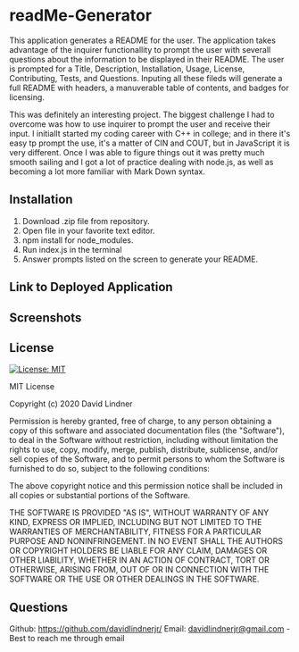 # readMe-Generator

This application generates a README for the user. The application takes advantage of the inquirer functionallity to prompt the user with severall questions about the information to be displayed in their README. The user is prompted for a Title, Description, Installation, Usage, License, Contributing, Tests, and Questions. Inputing all these fileds will generate a full README with headers, a manuverable table of contents, and badges for licensing. 

This was definitely an interesting project. The biggest challenge I had to overcome was how to use inquirer to prompt the user and receive their input. I initiallt started my coding career with C++ in college; and in there it's easy tp prompt the use, it's a matter of CIN and COUT, but in JavaScript it is very different. Once I was able to figure things out it was pretty much smooth sailing and I got a lot of practice dealing with node.js, as well as becoming a lot more familiar with Mark Down syntax.

## Installation

1. Download .zip file from repository.
2. Open file in your favorite text editor.
3. npm install for node_modules.
4. Run index.js in the terminal
5. Answer prompts listed on the screen to generate your README.

## Link to Deployed Application

## Screenshots

## License

[![License: MIT](https://img.shields.io/badge/License-MIT-yellow.svg)](https://opensource.org/licenses/MIT)

MIT License

Copyright (c) 2020 David Lindner

Permission is hereby granted, free of charge, to any person obtaining a copy
of this software and associated documentation files (the "Software"), to deal
in the Software without restriction, including without limitation the rights
to use, copy, modify, merge, publish, distribute, sublicense, and/or sell
copies of the Software, and to permit persons to whom the Software is
furnished to do so, subject to the following conditions:

The above copyright notice and this permission notice shall be included in all
copies or substantial portions of the Software.

THE SOFTWARE IS PROVIDED "AS IS", WITHOUT WARRANTY OF ANY KIND, EXPRESS OR
IMPLIED, INCLUDING BUT NOT LIMITED TO THE WARRANTIES OF MERCHANTABILITY,
FITNESS FOR A PARTICULAR PURPOSE AND NONINFRINGEMENT. IN NO EVENT SHALL THE
AUTHORS OR COPYRIGHT HOLDERS BE LIABLE FOR ANY CLAIM, DAMAGES OR OTHER
LIABILITY, WHETHER IN AN ACTION OF CONTRACT, TORT OR OTHERWISE, ARISING FROM,
OUT OF OR IN CONNECTION WITH THE SOFTWARE OR THE USE OR OTHER DEALINGS IN THE
SOFTWARE.

## Questions

Github: https://github.com/davidlindnerjr/
Email: davidlindnerjr@gmail.com - Best to reach me through email
